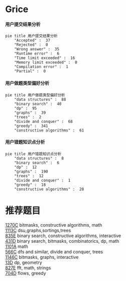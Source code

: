 # Grice

<!-- tabs:start -->



#### **用户提交结果分析**

```mermaid
pie title 用户提交结果分析
    "Accepted" :  37
    "Rejected" :  0
    "Wrong answer" :  35
    "Runtime error" :  6
    "Time limit exceeded" :  16
    "Memory limit exceeded" :  0
    "Compilation error" :  1
    "Partial" :  0
```

#### **用户做题类型偏好分析**

```mermaid
pie title 用户做题类型偏好分析
    "data structures" :  88
    "binary search" :  40
    "dp" :  95
    "graphs" :  39
    "trees" :  2
    "divide and conquer" :  68
    "greedy" :  341
    "constructive algorithms" :  61
```
#### **用户错题知识点分析**

```mermaid
pie title 用户错题知识点分析
    "data structures" :  8
    "binary search" :  6
    "dp" :  12
    "graphs" :  190
    "trees" :  12
    "divide and conquer" :  1
    "greedy" :  18
    "constructive algorithms" :  28
```



<!-- tabs:end -->
# 推荐题目
[1270C](https://codeforces.com/contest/1270/problem/C)		bitmasks,
                        constructive algorithms,
                        math		  
[1113C](https://codeforces.com/contest/1113/problem/C)		dsu,graphs,sortings,trees		  
[835E](https://codeforces.com/contest/835/problem/E)		binary search,
                        constructive algorithms,
                        interactive		  
[431D](https://codeforces.com/contest/431/problem/D)		binary search,
                        bitmasks,
                        combinatorics,
                        dp,
                        math		  
[1101A](https://codeforces.com/contest/1101/problem/A)		math		  
[566C](https://codeforces.com/contest/566/problem/C)		dfs and similar,
                        divide and conquer,
                        trees		  
[1146C](https://codeforces.com/contest/1146/problem/C)		bitmasks,
                        graphs,
                        interactive		  
[13D](https://codeforces.com/contest/13/problem/D)		dp,
                        geometry		  
[827E](https://codeforces.com/contest/827/problem/E)		fft,
                        math,
                        strings		  
[704D](https://codeforces.com/contest/704/problem/D)		flows,
                        greedy		  
